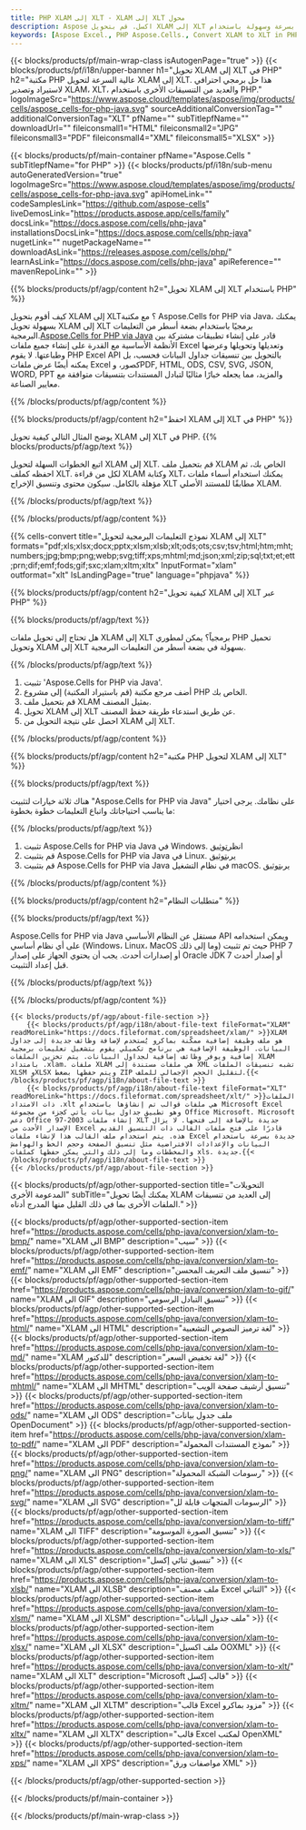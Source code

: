 ```yaml
---
title: PHP XLAM إلى XLT - XLAM إلى XLT محول
description: Aspose اكسل. قم بتحويل XLAM إلى XLT بسرعة وسهولة باستخدام Aspose.Cells. PHP XLAM إلى XLT. PHP احفظ XLAM إلى XLT. احفظ XLAM كـ XLT باستخدام PHP.
keywords: [Aspose Excel., PHP Aspose.Cells., Convert XLAM to XLT in PHP., Save XLAM to XLT using PHP., PHP XLAM to XLT saveformat., XLAM to XLT Converter., PHP Save XLAM as XLT]
---
```

{{< blocks/products/pf/main-wrap-class isAutogenPage="true" >}}
{{< blocks/products/pf/i18n/upper-banner h1="تحويل XLAM إلى XLT في PHP" h2="مكتبة PHP عالية السرعة لتحويل XLAM إلى XLT. هذا حل برمجي احترافي لاستيراد وتصدير XLAM، XLT، والعديد من التنسيقات الأخرى باستخدام PHP." logoImageSrc="https://www.aspose.cloud/templates/aspose/img/products/cells/aspose_cells-for-php-java.svg" sourceAdditionalConversionTag="" additionalConversionTag="XLT" pfName="" subTitlepfName="" downloadUrl="" fileiconsmall1="HTML" fileiconsmall2="JPG" fileiconsmall3="PDF" fileiconsmall4="XML" fileiconsmall5="XLSX" >}}

{{< blocks/products/pf/main-container pfName="Aspose.Cells " subTitlepfName="for PHP" >}}
{{< blocks/products/pf/i18n/sub-menu autoGeneratedVersion="true" logoImageSrc="https://www.aspose.cloud/templates/aspose/img/products/cells/aspose_cells-for-php-java.svg" apiHomeLink="" codeSamplesLink="https://github.com/aspose-cells" liveDemosLink="https://products.aspose.app/cells/family" docsLink="https://docs.aspose.com/cells/php-java" installationsDocsLink="https://docs.aspose.com/cells/php-java" nugetLink="" nugetPackageName="" downloadAsLink="https://releases.aspose.com/cells/php/" learnAsLink="https://docs.aspose.com/cells/php-java" apiReference="" mavenRepoLink="" >}}


{{% blocks/products/pf/agp/content h2="تحويل XLAM إلى XLT باستخدام PHP" %}}

 كيف أقوم بتحويل XLAM إلى XLT؟ مع مكتبة Aspose.Cells for PHP via Java، يمكنك بسهولة تحويل XLAM إلى XLT برمجيًا باستخدام بضعة أسطر من التعليمات البرمجية.[Aspose.Cells for PHP via Java](https://products.aspose.com/cells/php-java/) قادر على إنشاء تطبيقات مشتركة بين الأنظمة الأساسية مع القدرة على إنشاء جميع ملفات Excel وتعديلها وتحويلها وعرضها وطباعتها. لا يقوم PHP Excel API بالتحويل بين تنسيقات جداول البيانات فحسب، بل يمكنه أيضًا عرض ملفات Excel كصور، وPDF, HTML, ODS, CSV, SVG, JSON, WORD, PPT والمزيد، مما يجعله خيارًا مثاليًا لتبادل المستندات بتنسيقات متوافقة مع معايير الصناعة.
 
{{% /blocks/products/pf/agp/content %}}

{{% blocks/products/pf/agp/content h2="احفظ XLAM إلى XLT في PHP" %}}

يوضح المثال التالي كيفية تحويل XLAM إلى XLT في PHP.
{{% blocks/products/pf/agp/text %}}

اتبع الخطوات السهلة لتحويل XLAM إلى XLT. قم بتحميل ملف XLAM الخاص بك، ثم احفظه كملف XLT. لكل من قراءة XLAM وكتابة XLT، يمكنك استخدام أسماء ملفات مؤهلة بالكامل. سيكون محتوى وتنسيق الإخراج XLT مطابقًا للمستند الأصلي XLAM.

{{% /blocks/products/pf/agp/text %}}

{{% /blocks/products/pf/agp/content %}}

{{% cells-convert title="نموذج التعليمات البرمجية لتحويل XLAM إلى XLT" formats="pdf;xls;xlsx;docx;pptx;xlsm;xlsb;xlt;ods;ots;csv;tsv;html;htm;mht;numbers;jpg;bmp;png;webp;svg;tiff;xps;mhtml;md;json;xml;zip;sql;txt;et;ett;prn;dif;emf;fods;gif;sxc;xlam;xltm;xltx" InputFormat="xlam" outformat="xlt" IsLandingPage="true" language="phpjava" %}}

{{% blocks/products/pf/agp/content h2="كيفية تحويل XLAM إلى XLT عبر PHP" %}}

{{% blocks/products/pf/agp/text %}}

هل تحتاج إلى تحويل ملفات XLAM إلى XLT برمجياً؟ يمكن لمطوري PHP تحميل وتحويل XLAM إلى XLT بسهولة في بضعة أسطر من التعليمات البرمجية.

{{% /blocks/products/pf/agp/text %}}

1.  تثبيت 'Aspose.Cells for PHP via Java'.
1.  أضف مرجع مكتبة (قم باستيراد المكتبة) إلى مشروع PHP الخاص بك.
1.  قم بتحميل ملف XLAM بمثيل المصنف.
1.  تحويل XLAM إلى XLT عن طريق استدعاء طريقة حفظ المصنف.
1.  احصل على نتيجة التحويل من XLAM إلى XLT.

{{% /blocks/products/pf/agp/content %}}

{{% blocks/products/pf/agp/content h2="مكتبة PHP لتحويل XLAM إلى XLT" %}}

{{% blocks/products/pf/agp/text %}}

هناك ثلاثة خيارات لتثبيت "Aspose.Cells for PHP via Java" على نظامك. يرجى اختيار ما يناسب احتياجاتك واتباع التعليمات خطوة بخطوة:

{{% /blocks/products/pf/agp/text %}}

1.  تثبيت Aspose.Cells for PHP via Java في Windows. انظر[توثيق](https://docs.aspose.com/cells/php-java/setup-and-installation-guidelines/#windows)
1.  قم بتثبيت Aspose.Cells for PHP via Java في Linux. يرى[توثيق](https://docs.aspose.com/cells/php-java/setup-and-installation-guidelines/#linux)
1.  قم بتثبيت Aspose.Cells for PHP via Java في نظام التشغيل macOS. يرى[توثيق](https://docs.aspose.com/cells/php-java/setup-and-installation-guidelines/#mac)

{{% /blocks/products/pf/agp/content %}}

{{% blocks/products/pf/agp/content h2="متطلبات النظام" %}}

{{% blocks/products/pf/agp/text %}}

Aspose.Cells for PHP via Java مستقل عن النظام الأساسي API ويمكن استخدامه على أي نظام أساسي (Windows، Linux، MacOS وما إلى ذلك) حيث تم تثبيت PHP 7 أو إصدارات أحدث. يجب أن يحتوي الجهاز على إصدار Oracle JDK 7 أو إصدار أحدث قبل إعداد التثبيت.
 
{{% /blocks/products/pf/agp/text %}}


{{% /blocks/products/pf/agp/content %}}

<!-- aboutfile Starts -->
    {{< blocks/products/pf/agp/about-file-section >}}
        {{< blocks/products/pf/agp/i18n/about-file-text fileFormat="XLAM" readMoreLink="https://docs.fileformat.com/spreadsheet/xlam/" >}}XLAM هو ملف وظيفة إضافية ممكّنة بماكرو يُستخدم لإضافة وظائف جديدة إلى جداول البيانات. الوظيفة الإضافية هي برنامج تكميلي يقوم بتشغيل تعليمات برمجية إضافية ويوفر وظائف إضافية لجداول البيانات. يتم تخزين الملفات XLAM بامتداد .xlam. ملفات XLAM هي ملفات مستندة إلى XML تشبه تنسيقات الملفات XLSM وXLSX ويتم حفظها بضغط ZIP لتقليل الحجم الإجمالي للملف.{{< /blocks/products/pf/agp/i18n/about-file-text >}}
        {{< blocks/products/pf/agp/i18n/about-file-text fileFormat="XLT" readMoreLink="https://docs.fileformat.com/spreadsheet/xlt/" >}}الملفات ذات الامتداد .xlt هي ملفات قوالب تم إنشاؤها باستخدام Microsoft Excel وهو تطبيق جداول بيانات يأتي كجزء من مجموعة Office Microsoft. Microsoft دعم Office 97-2003 إنشاء ملفات XLT جديدة بالإضافة إلى فتحها. لا يزال الإصدار الأحدث من Excel قادرًا على فتح ملفات القالب ذات التنسيق القديم هذه. يتم استخدام ملف القالب هذا لإنشاء ملفات Excel جديدة بسرعة باستخدام البيانات والإعدادات الافتراضية مثل تنسيق الصفحة وحجم الخط والهوامش والمخططات وما إلى ذلك والتي يمكن حفظها كملفات xls. جديدة.{{< /blocks/products/pf/agp/i18n/about-file-text >}}
    {{< /blocks/products/pf/agp/about-file-section >}}
<!-- aboutfile Ends -->

{{< blocks/products/pf/agp/other-supported-section title="التحويلات المدعومة الأخرى" subTitle="يمكنك أيضًا تحويل XLAM إلى العديد من تنسيقات الملفات الأخرى بما في ذلك القليل منها المدرج أدناه." >}}

{{< blocks/products/pf/agp/other-supported-section-item href="https://products.aspose.com/cells/php-java/conversion/xlam-to-bmp/" name="XLAM الى BMP" description="سيب" >}}
{{< blocks/products/pf/agp/other-supported-section-item href="https://products.aspose.com/cells/php-java/conversion/xlam-to-emf/" name="XLAM الى EMF" description="تنسيق ملف التعريف المحسن" >}}
{{< blocks/products/pf/agp/other-supported-section-item href="https://products.aspose.com/cells/php-java/conversion/xlam-to-gif/" name="XLAM الى GIF" description="تنسيق التبادل الرسومي" >}}
{{< blocks/products/pf/agp/other-supported-section-item href="https://products.aspose.com/cells/php-java/conversion/xlam-to-html/" name="XLAM الى HTML" description="لغة ترميز النصوص التشعبية" >}}
{{< blocks/products/pf/agp/other-supported-section-item href="https://products.aspose.com/cells/php-java/conversion/xlam-to-md/" name="XLAM للدكتور" description="لغة تخفيض السعر" >}}
{{< blocks/products/pf/agp/other-supported-section-item href="https://products.aspose.com/cells/php-java/conversion/xlam-to-mhtml/" name="XLAM الى MHTML" description="تنسيق أرشيف صفحة الويب" >}}
{{< blocks/products/pf/agp/other-supported-section-item href="https://products.aspose.com/cells/php-java/conversion/xlam-to-ods/" name="XLAM الى ODS" description="ملف جدول بيانات OpenDocument" >}}
{{< blocks/products/pf/agp/other-supported-section-item href="https://products.aspose.com/cells/php-java/conversion/xlam-to-pdf/" name="XLAM الى PDF" description="نموذج المستندات المحمولة" >}}
{{< blocks/products/pf/agp/other-supported-section-item href="https://products.aspose.com/cells/php-java/conversion/xlam-to-png/" name="XLAM الى PNG" description="رسومات الشبكة المحمولة" >}}
{{< blocks/products/pf/agp/other-supported-section-item href="https://products.aspose.com/cells/php-java/conversion/xlam-to-svg/" name="XLAM الى SVG" description="الرسومات المتجهات قابلة لل" >}}
{{< blocks/products/pf/agp/other-supported-section-item href="https://products.aspose.com/cells/php-java/conversion/xlam-to-tiff/" name="XLAM الى TIFF" description="تنسيق الصورة الموسومة" >}}
{{< blocks/products/pf/agp/other-supported-section-item href="https://products.aspose.com/cells/php-java/conversion/xlam-to-xls/" name="XLAM الى XLS" description="تنسيق ثنائي إكسل" >}}
{{< blocks/products/pf/agp/other-supported-section-item href="https://products.aspose.com/cells/php-java/conversion/xlam-to-xlsb/" name="XLAM الى XLSB" description="ملف مصنف Excel الثنائي" >}}
{{< blocks/products/pf/agp/other-supported-section-item href="https://products.aspose.com/cells/php-java/conversion/xlam-to-xlsm/" name="XLAM الى XLSM" description="ملف جدول البيانات" >}}
{{< blocks/products/pf/agp/other-supported-section-item href="https://products.aspose.com/cells/php-java/conversion/xlam-to-xlsx/" name="XLAM الى XLSX" description="ملف اكسيل OOXML" >}}
{{< blocks/products/pf/agp/other-supported-section-item href="https://products.aspose.com/cells/php-java/conversion/xlam-to-xlt/" name="XLAM الى XLT" description="Microsoft قالب إكسل" >}}
{{< blocks/products/pf/agp/other-supported-section-item href="https://products.aspose.com/cells/php-java/conversion/xlam-to-xltm/" name="XLAM الى XLTM" description="قالب Excel مزود بماكرو" >}}
{{< blocks/products/pf/agp/other-supported-section-item href="https://products.aspose.com/cells/php-java/conversion/xlam-to-xltx/" name="XLAM الى XLTX" description="قالب Excel لمكتب OpenXML" >}}
{{< blocks/products/pf/agp/other-supported-section-item href="https://products.aspose.com/cells/php-java/conversion/xlam-to-xps/" name="XLAM الى XPS" description="مواصفات ورق XML" >}}

{{< /blocks/products/pf/agp/other-supported-section >}}

{{< /blocks/products/pf/main-container >}}
    
{{< /blocks/products/pf/main-wrap-class >}}
